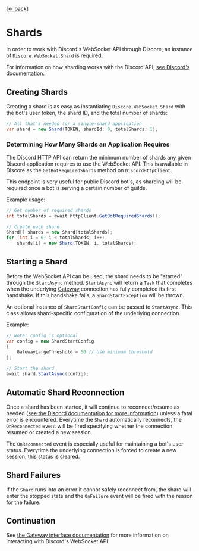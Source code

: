 [[← back]](./README.md)

# Shards

In order to work with Discord's WebSocket API through Discore, an instance of `Discore.WebSocket.Shard` is required.

For information on how sharding works with the Discord API, [see Discord's documentation](https://discord.com/developers/docs/topics/gateway#sharding).

## Creating Shards

Creating a shard is as easy as instantiating `Discore.WebSocket.Shard` with the bot's user token, the shard ID, and the total number of shards:

```csharp
// All that's needed for a single-shard application
var shard = new Shard(TOKEN, shardId: 0, totalShards: 1);
```

### Determining How Many Shards an Application Requires
The Discord HTTP API can return the minimum number of shards any given Discord application requires to use the WebSocket API. This is available in Discore as the `GetBotRequiredShards` method on `DiscordHttpClient`.

This endpoint is very useful for public Discord bot's, as sharding will be required once a bot is serving a certain number of guilds.

Example usage:

```csharp
// Get number of required shards
int totalShards = await httpClient.GetBotRequiredShards();

// Create each shard
Shard[] shards = new Shard[totalShards];
for (int i = 0; i < totalShards; i++)
    shards[i] = new Shard(TOKEN, i, totalShards);
```

## Starting a Shard
Before the WebSocket API can be used, the shard needs to be "started" through the `StartAsync` method. `StartAsync` will return a `Task` that completes when the underlying [Gateway](https://discord.com/developers/docs/topics/gateway) connection has fully completed its first handshake. If this handshake fails, a `ShardStartException` will be thrown.

An optional instance of `ShardStartConfig` can be passed to `StartAsync`. This class allows shard-specific configuration of the underlying connection.

Example:
```csharp
// Note: config is optional
var config = new ShardStartConfig
{
    GatewayLargeThreshold = 50 // Use minimum threshold
};

// Start the shard
await shard.StartAsync(config);
```

## Automatic Shard Reconnection
Once a shard has been started, it will continue to reconnect/resume as needed ([see the Discord documentation for more information](https://discord.com/developers/docs/topics/gateway#resuming)) unless a fatal error is encountered. Everytime the `Shard` automatically reconnects, the `OnReconnected` event will be fired specifying whether the connection resumed or created a new session.

The `OnReconnected` event is especially useful for maintaining a bot's user status. Everytime the underlying connection is forced to create a new session, this status is cleared.

## Shard Failures
If the `Shard` runs into an error it cannot safely reconnect from, the shard will enter the stopped state and the `OnFailure` event will be fired with the reason for the failure.

## Continuation
See [the Gateway interface documentation](./Gateway-Interface) for more information on interacting with Discord's WebSocket API.
